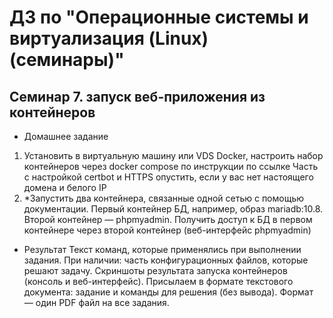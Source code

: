 # ДЗ по "Операционные системы и виртуализация (Linux) (семинары)"

## Семинар 7. запуск веб-приложения из контейнеров

* Домашнее задание
1. Установить в виртуальную машину или VDS Docker, настроить набор
контейнеров через docker compose по инструкции по ссылке
Часть с настройкой certbot и HTTPS опустить, если у вас нет настоящего домена
и белого IP
2. *Запустить два контейнера, связанные одной сетью с помощью документации. 
Первый контейнер БД, например, образ mariadb:10.8.
Второй контейнер — phpmyadmin. Получить доступ к БД в первом контейнере через 
второй контейнер (веб-интерфейс phpmyadmin)

* Результат
Текст команд, которые применялись при выполнении задания.
При наличии: часть конфигурационных файлов, которые решают задачу.
Скриншоты результата запуска контейнеров (консоль и веб-интерфейс).
Присылаем в формате текстового документа: задание и команды для решения (без 
вывода). Формат — один PDF файл на все задания.